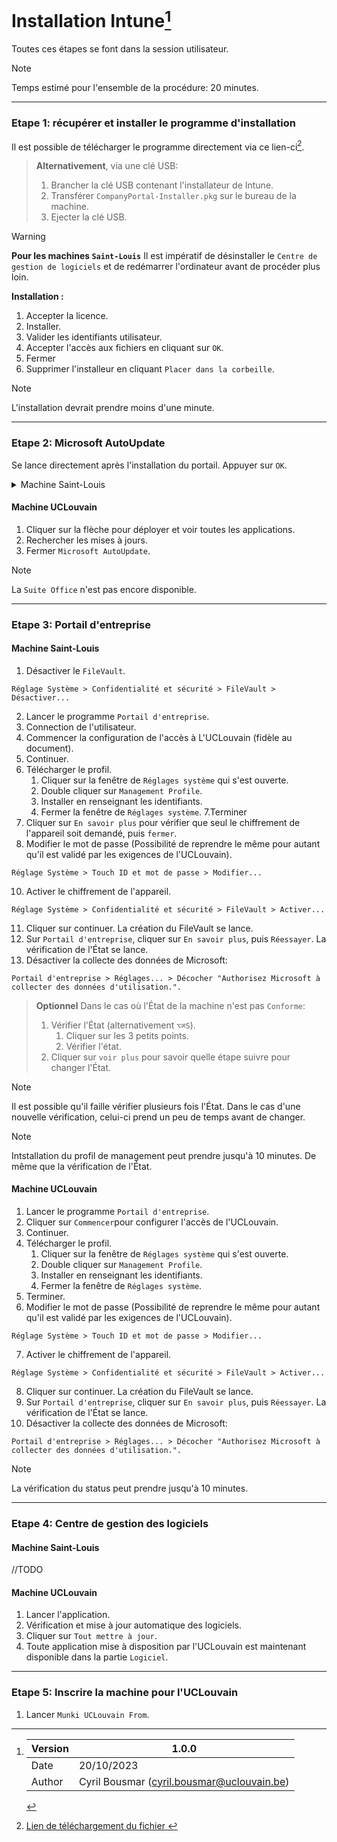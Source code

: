 # Installation Intune[^1]
Toutes ces étapes se font dans la session utilisateur.
> [!NOTE]
> Temps estimé pour l'ensemble de la procédure: 20 minutes.

-----------------
### Etape 1: récupérer et installer le programme d'installation
Il est possible de télécharger le programme directement via ce lien-ci[^2].

> **Alternativement**, via une clé USB:
> 1. Brancher la clé USB contenant l'installateur de Intune.
> 2. Transférer `CompanyPortal-Installer.pkg` sur le bureau de la machine.
> 3. Ejecter la clé USB.

> [!WARNING]
> **Pour les machines `Saint-Louis`** Il est impératif de désinstaller le `Centre de gestion de logiciels` et de redémarrer l'ordinateur avant de procéder plus loin.

**Installation :**
1. Accepter la licence.
2. Installer.
3. Valider les identifiants utilisateur.
4. Accepter l'accès aux fichiers en cliquant sur `OK`.
5. Fermer
6. Supprimer l'installeur en cliquant `Placer dans la corbeille`.

> [!NOTE]
> L'installation devrait prendre moins d'une minute.

-----------------
### Etape 2: Microsoft AutoUpdate
Se lance directement après l'installation du portail. Appuyer sur `OK`.

<details>
####<summary>Machine Saint-Louis</summary>

1. Cliquer sur la flèche pour déployer et voir toutes les applications.
2. Vérification des mises à jour des programmes de la `Suite Office`, de `Microsoft AutoUpdate` et du `Portail d'entreprise`.
3. Tout mettre à jour.
4. Fermer `Microsoft AutoUpdate`.

> [!IMPORTANT]
> Il est possible que certains liens/icones du `Dock` vers les applications de la `Suite Office` ne soient plus cliquables. Il faut les supprimer du `Dock` et les replacer.

> [!NOTE]
> La mise à jour prend environ deux minutes pour l'entièreté de la `Suite Office`.
</details>

#### Machine UCLouvain
1. Cliquer sur la flèche pour déployer et voir toutes les applications.
2. Rechercher les mises à jours.
3. Fermer `Microsoft AutoUpdate`.

> [!NOTE]
> La `Suite Office` n'est pas encore disponible.

-----------------
### Etape 3: Portail d'entreprise
#### Machine Saint-Louis

1. Désactiver le `FileVault`.
```
Réglage Système > Confidentialité et sécurité > FileVault > Désactiver...
```
2. Lancer le programme `Portail d'entreprise`.
3. Connection de l'utilisateur.
4. Commencer la configuration de l'accès à L'UCLouvain (fidèle au document).
5. Continuer.
6. Télécharger le profil.
   1. Cliquer sur la fenêtre de `Réglages système` qui s'est ouverte.
   2. Double cliquer sur `Management Profile`.
   3. Installer en renseignant les identifiants.
   4. Fermer la fenêtre de `Réglages système`.
7.Terminer
8. Cliquer sur `En savoir plus` pour vérifier que seul le chiffrement de l'appareil soit demandé, puis `fermer`.
9. Modifier le mot de passe (Possibilité de reprendre le même pour autant qu'il est validé par les exigences de l'UCLouvain).
```
Réglage Système > Touch ID et mot de passe > Modifier...
```
10. Activer le chiffrement de l'appareil.
```
Réglage Système > Confidentialité et sécurité > FileVault > Activer...
```
11. Cliquer sur continuer. La création du FileVault se lance.
11. Sur `Portail d'entreprise`, cliquer sur `En savoir plus`, puis `Réessayer`. La vérification de l'État se lance.
12. Désactiver la collecte des données de Microsoft:
```
Portail d'entreprise > Réglages... > Décocher "Authorisez Microsoft à collecter des données d'utilisation.".
```

> **Optionnel**
> Dans le cas où l'État de la machine n'est pas `Conforme`:
> 1. Vérifier l'État (alternativement `⌥⌘S`).
>    1. Cliquer sur les 3 petits points.
>    2. Vérifier l'état.
> 2. Cliquer sur `voir plus` pour savoir quelle étape suivre pour changer l'État.

> [!NOTE]
> Il est possible qu'il faille vérifier plusieurs fois l'État. Dans le cas d'une nouvelle vérification, celui-ci prend un peu de temps avant de changer.

> [!NOTE]
> Intstallation du profil de management peut prendre jusqu'à 10 minutes. De même que la vérification de l'État.

#### Machine UCLouvain
1. Lancer le programme `Portail d'entreprise`.
2. Cliquer sur `Commencer`pour configurer l'accès de l'UCLouvain.
3. Continuer.
4. Télécharger le profil.
   1. Cliquer sur la fenêtre de `Réglages système` qui s'est ouverte.
   2. Double cliquer sur `Management Profile`.
   3. Installer en renseignant les identifiants.
   4. Fermer la fenêtre de `Réglages système`.
5. Terminer.
6. Modifier le mot de passe (Possibilité de reprendre le même pour autant qu'il est validé par les exigences de l'UCLouvain).
```
Réglage Système > Touch ID et mot de passe > Modifier...
```
7. Activer le chiffrement de l'appareil.
```
Réglage Système > Confidentialité et sécurité > FileVault > Activer...
```
8. Cliquer sur continuer. La création du FileVault se lance.
9. Sur `Portail d'entreprise`, cliquer sur `En savoir plus`, puis `Réessayer`. La vérification de l'État se lance.
10. Désactiver la collecte des données de Microsoft:
```
Portail d'entreprise > Réglages... > Décocher "Authorisez Microsoft à collecter des données d'utilisation.".
```

> [!NOTE]
> La vérification du status peut prendre jusqu'à 10 minutes.

-----------------
### Etape 4: Centre de gestion des logiciels
#### Machine Saint-Louis
//TODO

#### Machine UCLouvain
1. Lancer l'application.
2. Vérification et mise à jour automatique des logiciels.
3. Cliquer sur `Tout mettre à jour`.
4. Toute application mise à disposition par l'UCLouvain est maintenant disponible dans la partie `Logiciel`.

-----------------
### Etape 5: Inscrire la machine pour l'UCLouvain

1. Lancer `Munki UCLouvain From`.



[^1]: | Version | 1.0.0                                      |
      |---------|--------------------------------------------|
      | Date    | 20/10/2023                                 |
      | Author  | Cyril Bousmar (cyril.bousmar@uclouvain.be) |

[^2]: [Lien de téléchargement du fichier ][pkginstaller]

[//]:#
[pkginstaller]: <https://go.microsoft.com/fwlink/?linkid=853070>
